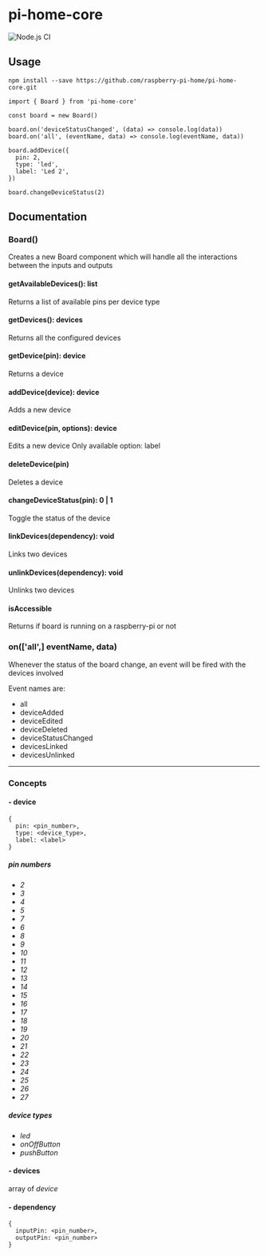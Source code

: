 # pi-home-core

![Node.js CI](https://github.com/raspberry-pi-home/pi-home-core/workflows/Node.js%20CI/badge.svg)

## Usage

```
npm install --save https://github.com/raspberry-pi-home/pi-home-core.git
```

```
import { Board } from 'pi-home-core'

const board = new Board()

board.on('deviceStatusChanged', (data) => console.log(data))
board.on('all', (eventName, data) => console.log(eventName, data))

board.addDevice({
  pin: 2,
  type: 'led',
  label: 'Led 2',
})

board.changeDeviceStatus(2)
```

## Documentation

### Board()
Creates a new Board component which will handle all the interactions between the inputs and outputs

#### getAvailableDevices(): list
Returns a list of available pins per device type

#### getDevices(): devices
Returns all the configured devices

#### getDevice(pin): device
Returns a device

#### addDevice(device): device
Adds a new device

#### editDevice(pin, options): device
Edits a new device
Only available option: label

#### deleteDevice(pin)
Deletes a device

#### changeDeviceStatus(pin): 0 | 1
Toggle the status of the device

#### linkDevices(dependency): void
Links two devices

#### unlinkDevices(dependency): void
Unlinks two devices

#### isAccessible
Returns if board is running on a raspberry-pi or not

### on(['all',] eventName, data)
Whenever the status of the board change, an event will be fired with the devices involved

Event names are:
* all
* deviceAdded
* deviceEdited
* deviceDeleted
* deviceStatusChanged
* devicesLinked
* devicesUnlinked

---

### Concepts

#### - device
```
{
  pin: <pin_number>,
  type: <device_type>,
  label: <label>
}
```

##### pin numbers
* *2*
* *3*
* *4*
* *5*
* *7*
* *6*
* *8*
* *9*
* *10*
* *11*
* *12*
* *13*
* *14*
* *15*
* *16*
* *17*
* *18*
* *19*
* *20*
* *21*
* *22*
* *23*
* *24*
* *25*
* *26*
* *27*

##### device types
* *led*
* *onOffButton*
* *pushButton*

#### - devices
array of *device*

#### - dependency
```
{
  inputPin: <pin_number>,
  outputPin: <pin_number>
}
```
